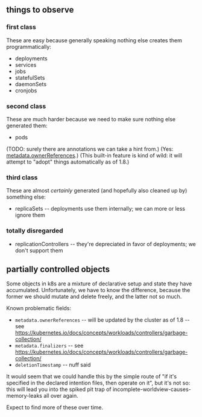 
things to observe
-----------------

### first class

These are easy because generally speaking nothing else creates them programmatically:

- deployments
- services
- jobs
- statefulSets
- daemonSets
- cronjobs

### second class

These are much harder because we need to make sure nothing else generated them:

- pods

(TODO: surely there are annotations we can take a hint from.)
(Yes: [metadata.ownerReferences](https://kubernetes.io/docs/concepts/workloads/controllers/garbage-collection/).)
(This built-in feature is kind of wild: it will attempt to "adopt" things automatically as of 1.8.)

### third class

These are almost *certainly* generated (and hopefully also cleaned up by) something else:

- replicaSets -- deployments use them internally; we can more or less ignore them

### totally disregarded

- replicationControllers -- they're depreciated in favor of deployments; we don't support them


partially controlled objects
----------------------------

Some objects in k8s are a mixture of declarative setup and state they have accumulated.
Unfortunately, we have to know the difference, because the former we should mutate
and delete freely, and the latter not so much.

Known problematic fields:

- `metadata.ownerReferences` -- will be updated by the cluster as of 1.8 -- see https://kubernetes.io/docs/concepts/workloads/controllers/garbage-collection/
- `metadata.finalizers` -- see https://kubernetes.io/docs/concepts/workloads/controllers/garbage-collection/
- `deletionTimestamp` -- nuff said

It would seem that we could handle this by the simple route of "if it's specified
in the declared intention files, then operate on it", but it's not so: this will lead you
into the spiked pit trap of incomplete-worldview-causes-memory-leaks all over again.

Expect to find more of these over time.
